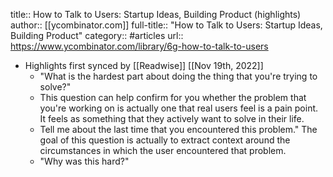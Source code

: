 title:: How to Talk to Users: Startup Ideas, Building Product (highlights)
author:: [[ycombinator.com]]
full-title:: "How to Talk to Users: Startup Ideas, Building Product"
category:: #articles
url:: https://www.ycombinator.com/library/6g-how-to-talk-to-users

- Highlights first synced by [[Readwise]] [[Nov 19th, 2022]]
	- "What is the hardest part about doing the thing that you're trying to solve?"
	- This question can help confirm for you whether the problem that you're working on is actually one that real users feel is a pain point. It feels as something that they actively want to solve in their life.
	- Tell me about the last time that you encountered this problem." The goal of this question is actually to extract context around the circumstances in which the user encountered that problem.
	- "Why was this hard?"